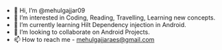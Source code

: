 - 👋 Hi, I’m @mehulgajjar09
- 👀 I’m interested in Coding, Reading, Travelling, Learning new concepts.
- 🌱 I’m currently learning Hilt Dependency injection in Android.
- 💞️ I’m looking to collaborate on Android Projects.
- 📫 How to reach me - mehulgajjaraes@gmail.com

<!---
mehulgajjar09/mehulgajjar09 is a ✨ special ✨ repository because its `README.md` (this file) appears on your GitHub profile.
You can click the Preview link to take a look at your changes.
--->

